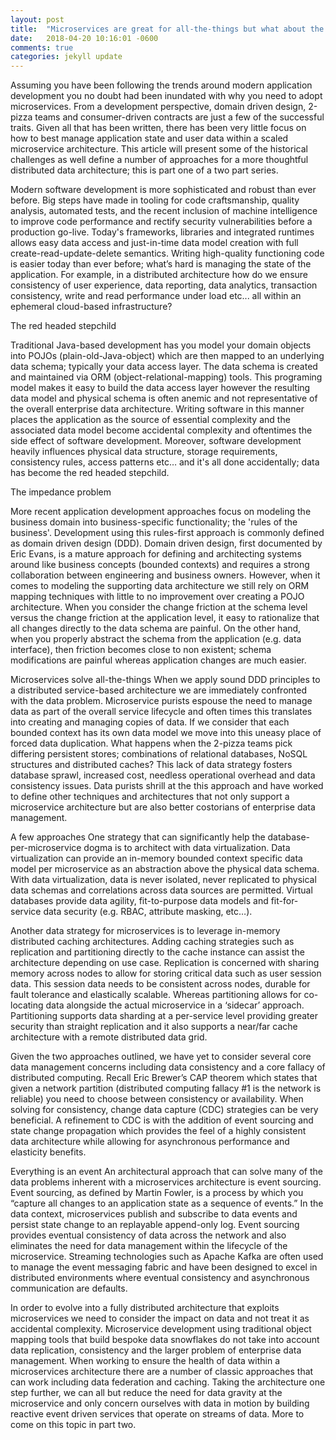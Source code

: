 ```yaml
---
layout: post
title:  "Microservices are great for all-the-things but what about the data"
date:   2018-04-20 10:16:01 -0600
comments: true
categories: jekyll update
---
```


Assuming you have been following the trends around modern application development you no doubt had been inundated with why you need to adopt microservices. From a development perspective, domain driven design, 2-pizza teams and consumer-driven contracts are just a few of the successful traits. Given all that has been written, there has been very little focus on how to best manage application state and user data within a scaled microservice architecture. This article will present some of the historical challenges as well define a number of approaches for a more thoughtful distributed data architecture; this is part one of a two part series.

Modern software development is more sophisticated and robust than ever before. Big steps have made in tooling for code craftsmanship, quality analysis, automated tests, and the recent inclusion of machine intelligence to improve code performance and rectify security vulnerabilities before a production go-live. Today's frameworks, libraries and integrated runtimes allows easy data access and just-in-time data model creation with full create-read-update-delete semantics. Writing high-quality functioning code is easier today than ever before; what’s hard is managing the state of the application. For example, in a distributed architecture how do we ensure consistency of user experience, data reporting, data analytics, transaction consistency, write and read performance under load etc... all within an ephemeral cloud-based infrastructure?

The red headed stepchild

Traditional Java-based development has you model your domain objects into POJOs (plain-old-Java-object) which are then mapped to an underlying data schema; typically your data access layer. The data schema is created and maintained via ORM (object-relational-mapping) tools. This programing model makes it easy to build the data access layer however the resulting data model and physical schema is often anemic and not representative of the overall enterprise data architecture. Writing software in this manner places the application as the source of essential complexity and the associated data model become accidental complexity and oftentimes the side effect of software development. Moreover, software development heavily influences physical data structure, storage requirements, consistency rules, access patterns etc… and it's all done accidentally; data has become the red headed stepchild.

The impedance problem

More recent application development approaches focus on modeling the business domain into business-specific functionality; the 'rules of the business'. Development using this rules-first approach is commonly defined as domain driven design (DDD). Domain driven design, first documented by Eric Evans, is a mature approach for defining and architecting systems around like business concepts (bounded contexts) and requires a strong collaboration between engineering and business owners. However, when it comes to modeling the supporting data architecture we still rely on ORM mapping techniques with little to no improvement over creating a POJO architecture. When you consider the change friction at the schema level versus the change friction at the application level, it easy to rationalize that all changes directly to the data schema are painful. On the other hand, when you properly abstract the schema from the application (e.g. data interface), then friction becomes close to non existent; schema modifications are painful whereas application changes are much easier.

Microservices solve all-the-things
When we apply sound DDD principles to a distributed service-based architecture we are immediately confronted with the data problem. Microservice purists espouse the need to manage data as part of the overall service lifecycle and often times this translates into  creating and managing copies of data. If we consider that each bounded context has its own data model we move into this uneasy place of forced data duplication. What happens when the 2-pizza teams pick differing persistent stores; combinations of relational databases, NoSQL structures and distributed caches? This lack of data strategy fosters database sprawl, increased cost, needless operational overhead and data consistency issues. Data purists shrill at the this approach and have worked to define other techniques and architectures that not only support a microservice architecture but are also better costorians of enterprise data management.

A few approaches
One strategy that can significantly help the database-per-microservice dogma is to architect with data virtualization. Data virtualization can provide an in-memory bounded context specific data model per microservice as an abstraction above the physical data schema. With data virtualization, data is never isolated, never replicated to physical data schemas and correlations across data sources are permitted. Virtual databases provide data agility, fit-to-purpose data models and fit-for-service data security (e.g. RBAC, attribute masking, etc…).

Another data strategy for microservices is to leverage in-memory distributed caching architectures. Adding caching strategies such as replication and partitioning directly to the cache instance can assist the architecture depending on use case. Replication is concerned with sharing memory across nodes to allow for storing critical data such as user session data. This session data needs to be consistent across nodes, durable for fault tolerance and elastically scalable. Whereas partitioning allows for co-locating data alongside the actual microservice in a ‘sidecar’ approach. Partitioning supports data sharding at a per-service level providing greater security than straight replication and it also supports a near/far cache architecture with a remote distributed data grid.

Given the two approaches outlined, we have yet to consider several core data management concerns including data consistency and a core fallacy of distributed computing. Recall Eric Brewer’s CAP theorem which states that given a network partition (distributed computing fallacy #1 is the network is reliable) you need to choose between consistency or availability. When solving for consistency, change data capture (CDC) strategies can be very beneficial. A refinement to CDC is with the addition of event sourcing and state change propagation which provides the feel of a highly consistent data architecture while allowing for asynchronous performance and elasticity benefits.

Everything is an event
An architectural approach that can solve many of the data problems inherent with a microservices architecture is event sourcing. Event sourcing, as defined by Martin Fowler, is a process by which you “capture all changes to an application state as a sequence of events.” In the data context, microservices publish and subscribe to data events and persist state change to an replayable append-only log. Event sourcing provides eventual consistency of data across the network and also eliminates the need for data management within the lifecycle of the microservice. Streaming technologies such as Apache Kafka are often used to manage the event messaging fabric and have been designed to excel in distributed environments where eventual consistency and asynchronous communication are defaults.

In order to evolve into a fully distributed architecture that exploits microservices we need to consider the impact on data and not treat it as accidental complexity. Microservice development using traditional object mapping tools that build bespoke data snowflakes do not take into account data replication, consistency and the larger problem of enterprise data management. When working to ensure the health of data within a microservices architecture there are a number of classic approaches that can work including data federation and caching. Taking the architecture one step further, we can all but reduce the need for data gravity at the microservice and only concern ourselves with data in motion by building reactive event driven services that operate on streams of data. More to come on this topic in part two.
